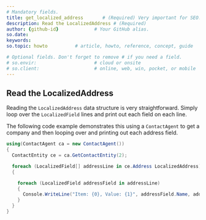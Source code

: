 ```yaml
---
# Mandatory fields.
title: get_localized_address       # (Required) Very important for SEO.
description: Read the LocalizedAddress # (Required)
author: {github-id}             # Your GitHub alias.
so.date:
keywords:
so.topic: howto          # article, howto, reference, concept, guide

# Optional fields. Don't forget to remove # if you need a field.
# so.envir:                     # cloud or onsite
# so.client:                    # online, web, win, pocket, or mobile
---
```


## Read the LocalizedAddress

Reading the `LocalizedAddress` data structure is very straightforward. Simply loop over the `LocalizedField` lines and print out each field on each line.

The following code example demonstrates this using a `ContactAgent` to get a company and then looping over and printing out each address field.

```csharp
using(ContactAgent ca = new ContactAgent())
{
  ContactEntity ce = ca.GetContactEntity(2);

  foreach (LocalizedField[] addressLine in ce.Address LocalizedAddress)
  {

    foreach (LocalizedField addressField in addressLine)
    {
      Console.WriteLine("Item: {0}, Value: {1}", addressField.Name, addressField.Value);
    }
  }
}
```
